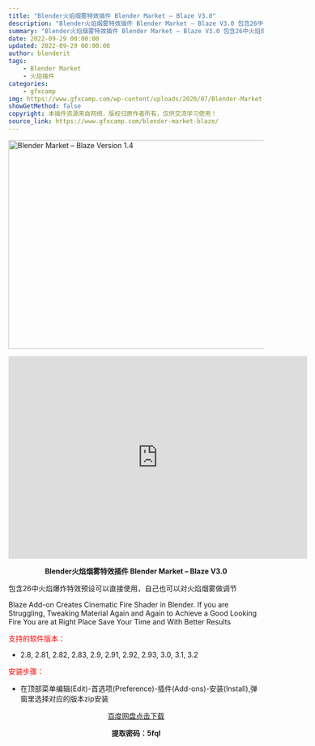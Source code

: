 ```yaml
---
title: "Blender火焰烟雾特效插件 Blender Market – Blaze V3.0"
description: "Blender火焰烟雾特效插件 Blender Market – Blaze V3.0 包含26中火焰爆炸特效预设可以直接使用，自己也可以对火焰烟雾做调节 Blaze Add-on Cre..."
summary: "Blender火焰烟雾特效插件 Blender Market – Blaze V3.0 包含26中火焰爆炸特效预设可以直接使用，自己也可以对火焰烟雾做调节 Blaze Add-on Cre..."
date: 2022-09-29 00:00:00
updated: 2022-09-29 00:00:00
author: blenderit
tags: 
    - Blender Market
    - 火焰插件
categories:
    - gfxcamp
img: https://www.gfxcamp.com/wp-content/uploads/2020/07/Blender-Market-–-Blaze-Version-1.4.jpg
showGetMethod: false
copyright: 本插件资源来自网络，版权归原作者所有，仅供交流学习使用！
source_link: https://www.gfxcamp.com/blender-market-blaze/
---
```

<div><p><img decoding="async" class="aligncenter size-full wp-image-87658" src="https://www.gfxcamp.com/wp-content/uploads/2020/07/Blender-Market-%E2%80%93-Blaze-Version-1.4.jpg" data-src="https://www.gfxcamp.com/wp-content/uploads/2020/07/Blender-Market-–-Blaze-Version-1.4.jpg" alt="Blender Market – Blaze Version 1.4" width="590" height="413" data-srcset="https://www.gfxcamp.com/wp-content/uploads/2020/07/Blender-Market-–-Blaze-Version-1.4.jpg 590w, https://www.gfxcamp.com/wp-content/uploads/2020/07/Blender-Market-–-Blaze-Version-1.4-150x105.jpg 150w, https://www.gfxcamp.com/wp-content/uploads/2020/07/Blender-Market-–-Blaze-Version-1.4-160x112.jpg 160w, https://www.gfxcamp.com/wp-content/uploads/2020/07/Blender-Market-–-Blaze-Version-1.4-350x245.jpg 350w, https://www.gfxcamp.com/wp-content/uploads/2020/07/Blender-Market-–-Blaze-Version-1.4-486x340.jpg 486w" data-sizes="(max-width: 590px) 100vw, 590px"></p><p style="text-align: center;"><iframe loading="lazy" src="https://player.youku.com/embed/XNTkwNzU3NDI5Ng==" width="590" height="400" frameborder="0" allowfullscreen="allowfullscreen"></iframe></p><p style="text-align: center;"><strong>Blender火焰烟雾特效插件 Blender Market – Blaze V3.0</strong></p><p style="text-align: left;">包含26中火焰爆炸特效预设可以直接使用，自己也可以对火焰烟雾做调节</p><p style="text-align: left;">Blaze Add-on Creates Cinematic Fire Shader in Blender. If you are Struggling, Tweaking Material Again and Again to Achieve a Good Looking Fire You are at Right Place Save Your Time and With Better Results</p><p><span style="color: #ff0000;">支持的软件版本：</span></p><ul>
<li>2.8, 2.81, 2.82, 2.83, 2.9, 2.91, 2.92, 2.93, 3.0, 3.1, 3.2</li>
</ul><p style="text-align: left;"><span style="color: #ff0000;">安装步骤：</span></p><ul>
<li>在顶部菜单编辑(Edit)-首选项(Preference)-插件(Add-ons)-安装(Install),弹窗里选择对应的版本zip安装</li>
</ul><p style="text-align: center;"><a class="maxbutton-3 maxbutton maxbutton-baidu" target="_blank" rel="noopener" href="https://pan.baidu.com/s/1hHadZs8FGaUPSftY-lUZYA?pwd=5fql"><span class="mb-text">百度网盘点击下载</span></a></p><p style="text-align: center;"><strong>提取密码：5fql</strong></p></div>